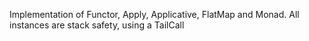 Implementation of Functor, Apply, Applicative, FlatMap and Monad. All instances are stack safety, using a TailCall
